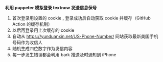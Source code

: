 **利用 puppeter 模拟登录 textnow 发送信息保号**
1. 首次登录用设置的 cookie , 登录成功后自动获取 cookie 并缓存（GitHub Action 的缓存机制）
2. 以后再登录用上次缓存的 cookie
3. 自动从 https://yunduanxin.net/US-Phone-Number/ 网站获取最新美国手机号码作为收信人
4. 随机生成四位数字作为发信内容
5. 每一步发生错误都会利用 bark 推送及时通知到 iPhone
